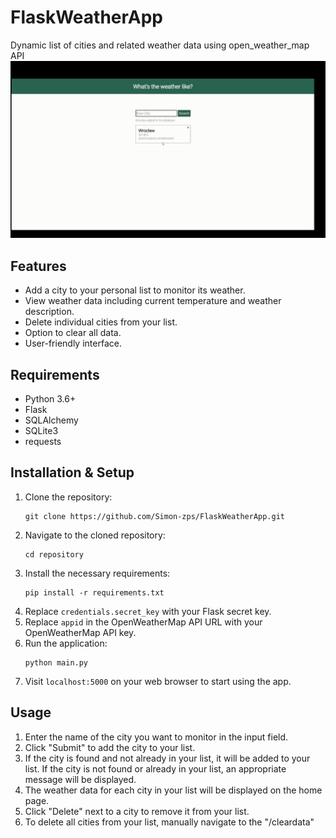 # FlaskWeatherApp
Dynamic list of cities and related weather data using open_weather_map API
![Flask Weather GIF](weatherapp.gif)

## Features

- Add a city to your personal list to monitor its weather.
- View weather data including current temperature and weather description.
- Delete individual cities from your list.
- Option to clear all data.
- User-friendly interface.

## Requirements

- Python 3.6+
- Flask
- SQLAlchemy
- SQLite3
- requests

## Installation & Setup

1. Clone the repository: 
    ```
    git clone https://github.com/Simon-zps/FlaskWeatherApp.git
    ```
2. Navigate to the cloned repository: 
    ```
    cd repository
    ```
3. Install the necessary requirements: 
    ```
    pip install -r requirements.txt
    ```
4. Replace `credentials.secret_key` with your Flask secret key.
5. Replace `appid` in the OpenWeatherMap API URL with your OpenWeatherMap API key.
6. Run the application: 
    ```
    python main.py
    ```
7. Visit `localhost:5000` on your web browser to start using the app.

## Usage

1. Enter the name of the city you want to monitor in the input field.
2. Click "Submit" to add the city to your list.
3. If the city is found and not already in your list, it will be added to your list. If the city is not found or already in your list, an appropriate message will be displayed.
4. The weather data for each city in your list will be displayed on the home page.
5. Click "Delete" next to a city to remove it from your list.
6. To delete all cities from your list, manually navigate to the "/cleardata"